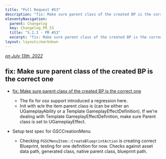 ```yaml
---
title: "Pull Request #53"
description: "fix: Make sure parent class of the created BP is the correct one"
eleventyNavigation:
  parent: Changelog
  key: Changelog_PR_53
  title: "5.2.3 - PR #53"
  excerpt: "fix: Make sure parent class of the created BP is the correct one"
layout: layouts/markdown
---
```


*[on July 13th, 2022](https://github.com/GASCompanion/GASCompanion-Plugin/pull/53)*

## fix: Make sure parent class of the created BP is the correct one

*   [fix: Make sure parent class of the created BP is the correct one](https://github.com/GASCompanion/GASCompanion-Plugin/commit/4dbca5df8baca0af50087619ba24a118383c0caa)
    *   The fix for osx support introduced a regression here.
    *   Init with w/e the item parent class is (can be either an UGameplayAbility or a Template GameplayEffectDefinition). If we're dealing with Template GameplayEffectDefinition, make sure Parent class is set to UGameplayEffect.

*   Setup test spec for GSCCreationMenu
    *   Checking `FGSCMenuItem::CreateBlueprintAction` is creating correct Blueprint, testing for one definition for now. Checks against asset data path, generated class, native parent class, blueprint path.

